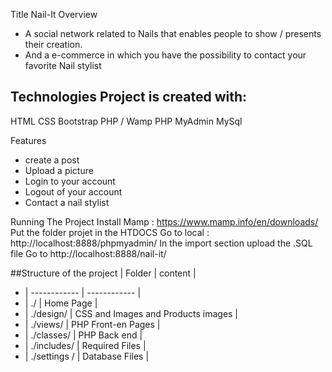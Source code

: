 
Title
Nail-It
Overview
- A social network related to Nails that enables people to show / presents their creation.
- And a e-commerce in which you have the possibility to contact your favorite Nail stylist

## Technologies Project is created with: 
HTML 
CSS
Bootstrap 
PHP / Wamp
PHP MyAdmin
MySql


Features
- create a post 
- Upload a picture
- Login to your account
- Logout of your account
- Contact a nail stylist

Running The Project
Install Mamp  : https://www.mamp.info/en/downloads/
Put the folder projet in the HTDOCS
Go to local : http://localhost:8888/phpmyadmin/
In the import section upload the .SQL file
Go to http://localhost:8888/nail-it/


##Structure of the project | Folder  | content  |
- | ------------ | ------------ |
- | ./  | Home Page |
- | ./design/  | CSS and Images and Products images |
- | ./views/  | PHP Front-en Pages  |
- | ./classes/  | PHP Back end  |
- | ./includes/  | Required Files  |
- | ./settings /  | Database Files  |

